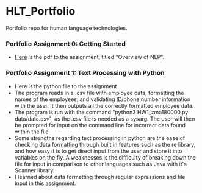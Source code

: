 # HLT_Portfolio
 Portfolio repo for human language technologies.
 

###  Portfolio Assignment 0: Getting Started
* [Here](https://github.com/zachallen8/HLT_Portfolio/blob/3f48b29eb8f4f55aabb8fdd39cb1255ccc601f0d/Overview%20of%20NLP.pdf) is the pdf to the assignment, titled "Overview of NLP".

### Portfolio Assignment 1: Text Processing with Python
* Here is the python file to the assignment
* The program reads in a .csv file with employee data, formatting the names of the employees, and validating ID/phone number information with the user. It then outputs all the correctly formatted employee data.
* The program is run with the command "python3 HW1_zma180000.py data/data.csv", as the .csv file is needed as a sysarg. The user will then be prompted for input on the command line for incorrect data found within the file
* Some strengths regarding text processing in python are the ease of checking data formatting through built in features such as the re library, and how easy it is to get direct input from the user and store it into variables on the fly. A weaknesses is the difficulty of breaking down the file for input in comparison to other languages such as Java with it's Scanner library.
* I learned about data formatting through regular expressions and file input in this assignment. 